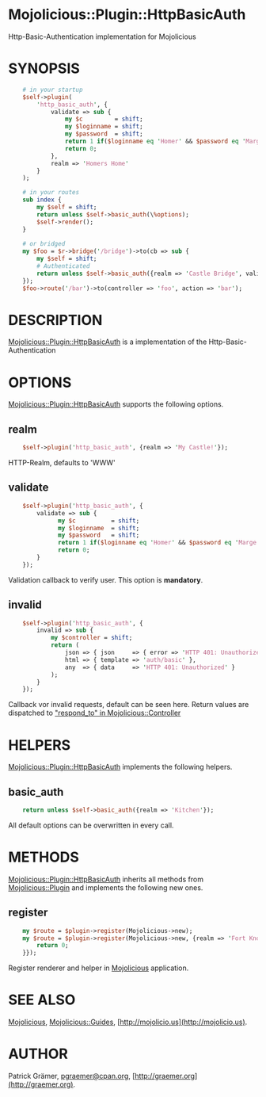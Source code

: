 # Mojolicious::Plugin::HttpBasicAuth

Http-Basic-Authentication implementation for Mojolicious

# SYNOPSIS
```perl
    # in your startup
    $self->plugin(
        'http_basic_auth', {
            validate => sub {
                my $c         = shift;
                my $loginname = shift;
                my $password  = shift;
                return 1 if($loginname eq 'Homer' && $password eq 'Marge');
                return 0;
            },
            realm => 'Homers Home'
        }
    );

    # in your routes
    sub index {
        my $self = shift;
        return unless $self->basic_auth(\%options);
        $self->render();
    }
    
    # or bridged
    my $foo = $r->bridge('/bridge')->to(cb => sub {
        my $self = shift;
        # Authenticated
        return unless $self->basic_auth({realm => 'Castle Bridge', validate => sub {return 1;}});
    });
    $foo->route('/bar')->to(controller => 'foo', action => 'bar');
```


# DESCRIPTION

[Mojolicious::Plugin::HttpBasicAuth](https://metacpan.org/pod/Mojolicious::Plugin::HttpBasicAuth) is a implementation of the Http-Basic-Authentication

# OPTIONS

[Mojolicious::Plugin::HttpBasicAuth](https://metacpan.org/pod/Mojolicious::Plugin::HttpBasicAuth) supports the following options.

## realm
```perl
    $self->plugin('http_basic_auth', {realm => 'My Castle!'});
```
HTTP-Realm, defaults to 'WWW'

## validate
```perl
    $self->plugin('http_basic_auth', {
        validate => sub {
              my $c          = shift;
              my $loginname  = shift;
              my $password   = shift;
              return 1 if($loginname eq 'Homer' && $password eq 'Marge');
              return 0;
        }
    });
```
Validation callback to verify user. This option is __mandatory__.

## invalid
```perl
    $self->plugin('http_basic_auth', {
        invalid => sub {
            my $controller = shift;
            return (
                json => { json     => { error => 'HTTP 401: Unauthorized' } },
                html => { template => 'auth/basic' },
                any  => { data     => 'HTTP 401: Unauthorized' }
            );
        }
    });
```
Callback vor invalid requests, default can be seen here. Return values are dispatched to ["respond_to" in Mojolicious::Controller](https://metacpan.org/pod/Mojolicious::Controller#respond_to)

# HELPERS

[Mojolicious::Plugin::HttpBasicAuth](https://metacpan.org/pod/Mojolicious::Plugin::HttpBasicAuth) implements the following helpers.

## basic\_auth
```perl
    return unless $self->basic_auth({realm => 'Kitchen'});
```
All default options can be overwritten in every call.

# METHODS

[Mojolicious::Plugin::HttpBasicAuth](https://metacpan.org/pod/Mojolicious::Plugin::HttpBasicAuth) inherits all methods from
[Mojolicious::Plugin](https://metacpan.org/pod/Mojolicious::Plugin) and implements the following new ones.

## register
```perl
    my $route = $plugin->register(Mojolicious->new);
    my $route = $plugin->register(Mojolicious->new, {realm => 'Fort Knox', validate => sub {
        return 0;
    }});
```
Register renderer and helper in [Mojolicious](https://metacpan.org/pod/Mojolicious) application.

# SEE ALSO

[Mojolicious](https://metacpan.org/pod/Mojolicious), [Mojolicious::Guides](https://metacpan.org/pod/Mojolicious::Guides), [http://mojolicio.us](http://mojolicio.us).

# AUTHOR

Patrick Grämer, <pgraemer@cpan.org>, [http://graemer.org](http://graemer.org).
